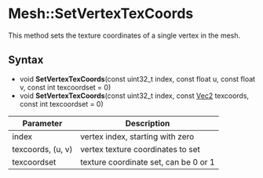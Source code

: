 # Mesh::SetVertexTexCoords

This method sets the texture coordinates of a single vertex in the mesh.

## Syntax

- void **SetVertexTexCoords**(const uint32_t index, const float u, const float v, const int texcoordset = 0)
- void **SetVertexTexCoords**(const uint32_t index, const [Vec2](Vec2.md) texcoords, const int texcoordset = 0)

| Parameter | Description |
|---|---|
| index | vertex index, starting with zero |
| texcoords, (u, v) | vertex texture coordinates to set |
| texcoordset | texture coordinate set, can be 0 or 1 |
